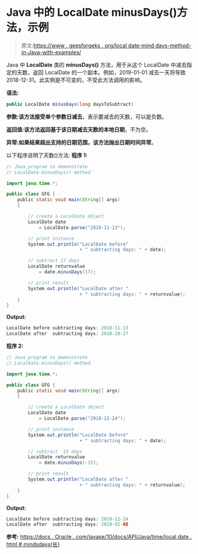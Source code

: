 # Java 中的 LocalDate minusDays()方法，示例

> 原文:[https://www . geesforgeks . org/local date-mind days-method-in-Java-with-examples/](https://www.geeksforgeeks.org/localdate-minusdays-method-in-java-with-examples/)

Java 中 **LocalDate** 类的 **minusDays()** 方法，用于从这个 LocalDate 中减去指定的天数，返回 LocalDate 的一个副本。例如，2019-01-01 减去一天将导致 2018-12-31。此实例是不可变的，不受此方法调用的影响。

**语法:**

```java
public LocalDate minusDays(long daysToSubtract)

```

**参数:**该方法接受单个参数**日减去**，表示要减去的天数，可以是负数。

**返回值:**该方法返回基于该日期减去天数的**本地日期**，不为空。

**异常:**如果结果超出支持的日期范围，该方法抛出**日期时间异常**。

以下程序说明了天数()方法:
**程序 1:**

```java
// Java program to demonstrate
// LocalDate.minusDays() method

import java.time.*;

public class GFG {
    public static void main(String[] args)
    {

        // create a LocalDate object
        LocalDate date
            = LocalDate.parse("2018-11-13");

        // print instance
        System.out.println("LocalDate before"
                           + " subtracting days: " + date);

        // subtract 17 days
        LocalDate returnvalue
            = date.minusDays(17);

        // print result
        System.out.println("LocalDate after "
                           + " subtracting days: " + returnvalue);
    }
}
```

**Output:**

```java
LocalDate before subtracting days: 2018-11-13
LocalDate after  subtracting days: 2018-10-27

```

**程序 2:**

```java
// Java program to demonstrate
// LocalDate.minusDays() method

import java.time.*;

public class GFG {
    public static void main(String[] args)
    {

        // create a LocalDate object
        LocalDate date
            = LocalDate.parse("2018-12-24");

        // print instance
        System.out.println("LocalDate before"
                           + " subtracting days: " + date);

        // subtract -15 days
        LocalDate returnvalue
            = date.minusDays(-15);

        // print result
        System.out.println("LocalDate after "
                           + " subtracting days: " + returnvalue);
    }
}
```

**Output:**

```java
LocalDate before subtracting days: 2018-12-24
LocalDate after  subtracting days: 2019-01-08

```

**参考:**
[https://docs . Oracle . com/javase/10/docs/API/Java/time/local date . html # mindsdays(长)](https://docs.oracle.com/javase/10/docs/api/java/time/LocalDate.html#minusDays(long))